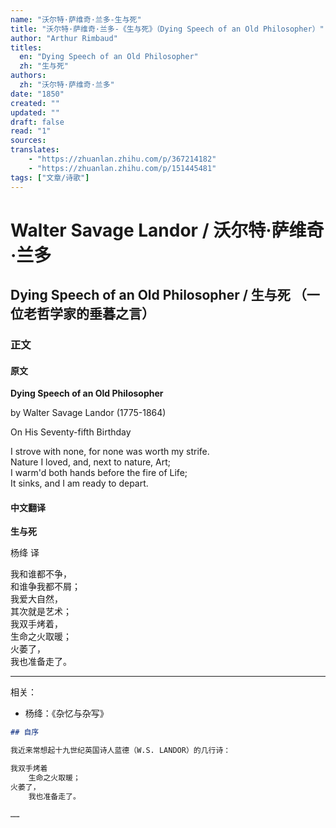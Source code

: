 ```yaml
---
name: "沃尔特·萨维奇·兰多-生与死"
title: "沃尔特·萨维奇·兰多-《生与死》（Dying Speech of an Old Philosopher）"
author: "Arthur Rimbaud"
titles:
  en: "Dying Speech of an Old Philosopher"
  zh: "生与死"
authors:
  zh: "沃尔特·萨维奇·兰多"
date: "1850"
created: ""
updated: ""
draft: false
read: "1"
sources: 
translates: 
    - "https://zhuanlan.zhihu.com/p/367214182"
    - "https://zhuanlan.zhihu.com/p/151445481"
tags: ["文章/诗歌"]
---
```



# Walter Savage Landor / 沃尔特·萨维奇·兰多

## Dying Speech of an Old Philosopher / 生与死 （一位老哲学家的垂暮之言）

### 正文

<!-- tabs:start -->

#### **原文**

**Dying Speech of an Old Philosopher**

by Walter Savage Landor (1775-1864)

On His Seventy-fifth Birthday

I strove with none, for none was worth my strife.  
Nature I loved, and, next to nature, Art;  
I warm'd both hands before the fire of Life;  
It sinks, and I am ready to depart.


#### **中文翻译**


**生与死**

杨绛 译

我和谁都不争，  
和谁争我都不屑；  
我爱大自然，  
其次就是艺术；  
我双手烤着，  
生命之火取暖；  
火萎了，  
我也准备走了。

---

相关：
- 杨绛：《杂忆与杂写》

```markdown
## 自序

我近来常想起十九世纪英国诗人蓝德（W.S. LANDOR）的几行诗：

我双手烤着
    生命之火取暖；
火萎了，
    我也准备走了。

……
```

<!-- tabs:end -->
